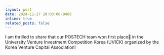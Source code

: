 ```yaml
---
layout: post
date: 2024-11-27 20:00:00-0400
inline: true
related_posts: false
---
```


I am thrilled to share that our POSTECH team won first place🥇 in the University Venture Investment Competition Korea (UVICK) organized by the Korea Venture Capital Association!
